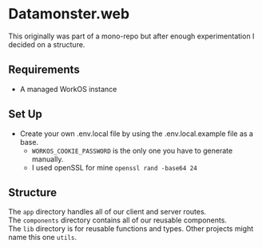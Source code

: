 # Datamonster.web

This originally was part of a mono-repo but after enough experimentation I decided on a structure.

## Requirements
- A managed WorkOS instance

## Set Up

- Create your own .env.local file by using the .env.local.example file as a base.
  - `WORKOS_COOKIE_PASSWORD` is the only one you have to generate manually.
  - I used openSSL for mine `openssl rand -base64 24`

## Structure

The `app` directory handles all of our client and server routes.  
The `components` directory contains all of our reusable components.  
The `lib` directory is for reusable functions and types. Other projects might name this one `utils`.  
